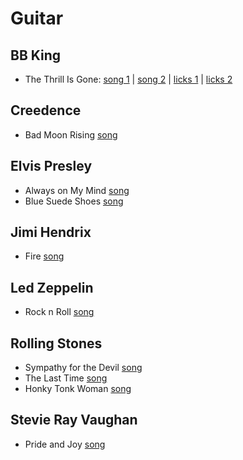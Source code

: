 # Guitar

## BB King

- The Thrill Is Gone: [song 1](https://www.youtube.com/watch?v=lfHXSdBPVBM) | [song 2](https://www.youtube.com/watch?v=K5w8DqF0vT0) | [licks 1](https://www.youtube.com/watch?v=68j0uTgYwck) | [licks 2](https://www.youtube.com/watch?v=LqbT4OaJUZQ)

## Creedence

- Bad Moon Rising [song](https://www.youtube.com/watch?v=tFPs89WBPuU)

## Elvis Presley

- Always on My Mind [song](https://www.youtube.com/watch?v=7kwvdAPUsd0)
- Blue Suede Shoes [song](https://www.youtube.com/watch?v=u9ldr_iy4tg)

## Jimi Hendrix

- Fire [song](https://www.youtube.com/watch?v=7FiBc8UUQ88)

## Led Zeppelin

- Rock n Roll [song](https://www.youtube.com/watch?v=fo1oPFOBsx0)
  
## Rolling Stones

- Sympathy for the Devil [song](https://www.youtube.com/watch?v=xD6HZ4tQMiU)
- The Last Time [song](https://www.youtube.com/watch?v=2j12vjK1R9I)
- Honky Tonk Woman [song](https://www.youtube.com/watch?v=u-wF_Vb2GLc)

## Stevie Ray Vaughan

- Pride and Joy [song](https://www.youtube.com/watch?v=Uy_c5VEmtnA)

